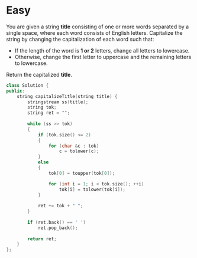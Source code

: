 # Easy

You are given a string **title** consisting of one or more words separated by a single space, where each word consists of English letters. Capitalize the string by changing the capitalization of each word such that:

- If the length of the word is **1 or 2** letters, change all letters to lowercase.
- Otherwise, change the first letter to uppercase and the remaining letters to lowercase.

Return the capitalized **title**.

```cpp
class Solution {
public:
    string capitalizeTitle(string title) {
        stringstream ss(title);
        string tok;
        string ret = "";
        
        while (ss >> tok)
        {
            if (tok.size() <= 2)
            {
                for (char &c : tok)
                    c = tolower(c);
            }
            else
            {
                tok[0] = toupper(tok[0]);

                for (int i = 1; i < tok.size(); ++i)
                    tok[i] = tolower(tok[i]);
            }
            
            ret += tok + " ";
        }
        
        if (ret.back() == ' ')
            ret.pop_back();
        
        return ret;
    }
};
```
